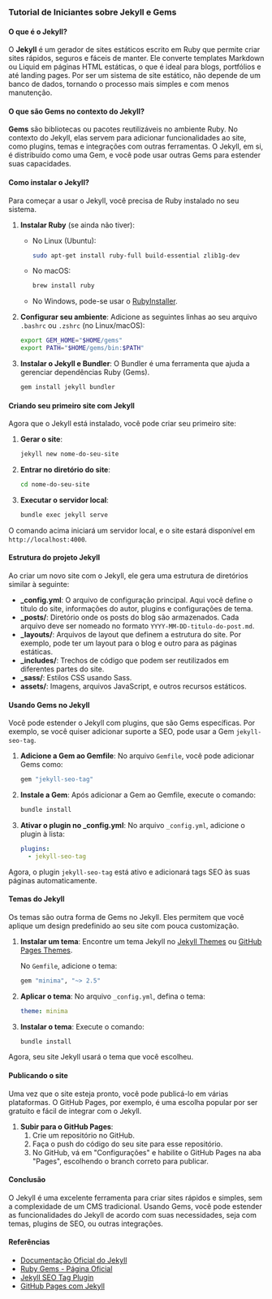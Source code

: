 ### Tutorial de Iniciantes sobre Jekyll e Gems

#### O que é o Jekyll?

O **Jekyll** é um gerador de sites estáticos escrito em Ruby que permite criar sites rápidos, seguros e fáceis de manter. Ele converte templates Markdown ou Liquid em páginas HTML estáticas, o que é ideal para blogs, portfólios e até landing pages. Por ser um sistema de site estático, não depende de um banco de dados, tornando o processo mais simples e com menos manutenção.

#### O que são Gems no contexto do Jekyll?

**Gems** são bibliotecas ou pacotes reutilizáveis no ambiente Ruby. No contexto do Jekyll, elas servem para adicionar funcionalidades ao site, como plugins, temas e integrações com outras ferramentas. O Jekyll, em si, é distribuído como uma Gem, e você pode usar outras Gems para estender suas capacidades.

#### Como instalar o Jekyll?

Para começar a usar o Jekyll, você precisa de Ruby instalado no seu sistema.

1. **Instalar Ruby** (se ainda não tiver):
   - No Linux (Ubuntu):
     ```bash
     sudo apt-get install ruby-full build-essential zlib1g-dev
     ```
   - No macOS:
     ```bash
     brew install ruby
     ```
   - No Windows, pode-se usar o [RubyInstaller](https://rubyinstaller.org/).

2. **Configurar seu ambiente**:
   Adicione as seguintes linhas ao seu arquivo `.bashrc` ou `.zshrc` (no Linux/macOS):
   ```bash
   export GEM_HOME="$HOME/gems"
   export PATH="$HOME/gems/bin:$PATH"
   ```

3. **Instalar o Jekyll e Bundler**:
   O Bundler é uma ferramenta que ajuda a gerenciar dependências Ruby (Gems).
   ```bash
   gem install jekyll bundler
   ```

#### Criando seu primeiro site com Jekyll

Agora que o Jekyll está instalado, você pode criar seu primeiro site:

1. **Gerar o site**:
   ```bash
   jekyll new nome-do-seu-site
   ```

2. **Entrar no diretório do site**:
   ```bash
   cd nome-do-seu-site
   ```

3. **Executar o servidor local**:
   ```bash
   bundle exec jekyll serve
   ```

O comando acima iniciará um servidor local, e o site estará disponível em `http://localhost:4000`.

#### Estrutura do projeto Jekyll

Ao criar um novo site com o Jekyll, ele gera uma estrutura de diretórios similar à seguinte:

- **_config.yml**: O arquivo de configuração principal. Aqui você define o título do site, informações do autor, plugins e configurações de tema.
- **_posts/**: Diretório onde os posts do blog são armazenados. Cada arquivo deve ser nomeado no formato `YYYY-MM-DD-titulo-do-post.md`.
- **_layouts/**: Arquivos de layout que definem a estrutura do site. Por exemplo, pode ter um layout para o blog e outro para as páginas estáticas.
- **_includes/**: Trechos de código que podem ser reutilizados em diferentes partes do site.
- **_sass/**: Estilos CSS usando Sass.
- **assets/**: Imagens, arquivos JavaScript, e outros recursos estáticos.

#### Usando Gems no Jekyll

Você pode estender o Jekyll com plugins, que são Gems específicas. Por exemplo, se você quiser adicionar suporte a SEO, pode usar a Gem `jekyll-seo-tag`.

1. **Adicione a Gem ao Gemfile**:
   No arquivo `Gemfile`, você pode adicionar Gems como:
   ```ruby
   gem "jekyll-seo-tag"
   ```

2. **Instale a Gem**:
   Após adicionar a Gem ao Gemfile, execute o comando:
   ```bash
   bundle install
   ```

3. **Ativar o plugin no _config.yml**:
   No arquivo `_config.yml`, adicione o plugin à lista:
   ```yaml
   plugins:
     - jekyll-seo-tag
   ```

Agora, o plugin `jekyll-seo-tag` está ativo e adicionará tags SEO às suas páginas automaticamente.

#### Temas do Jekyll

Os temas são outra forma de Gems no Jekyll. Eles permitem que você aplique um design predefinido ao seu site com pouca customização.

1. **Instalar um tema**:
   Encontre um tema Jekyll no [Jekyll Themes](https://jekyllthemes.io/) ou [GitHub Pages Themes](https://pages.github.com/themes/).
   
   No `Gemfile`, adicione o tema:
   ```ruby
   gem "minima", "~> 2.5"
   ```

2. **Aplicar o tema**:
   No arquivo `_config.yml`, defina o tema:
   ```yaml
   theme: minima
   ```

3. **Instalar o tema**:
   Execute o comando:
   ```bash
   bundle install
   ```

Agora, seu site Jekyll usará o tema que você escolheu.

#### Publicando o site

Uma vez que o site esteja pronto, você pode publicá-lo em várias plataformas. O GitHub Pages, por exemplo, é uma escolha popular por ser gratuito e fácil de integrar com o Jekyll.

1. **Subir para o GitHub Pages**:
   1. Crie um repositório no GitHub.
   2. Faça o push do código do seu site para esse repositório.
   3. No GitHub, vá em "Configurações" e habilite o GitHub Pages na aba "Pages", escolhendo o branch correto para publicar.

#### Conclusão

O Jekyll é uma excelente ferramenta para criar sites rápidos e simples, sem a complexidade de um CMS tradicional. Usando Gems, você pode estender as funcionalidades do Jekyll de acordo com suas necessidades, seja com temas, plugins de SEO, ou outras integrações.

#### Referências

- [Documentação Oficial do Jekyll](https://jekyllrb.com/)
- [Ruby Gems - Página Oficial](https://rubygems.org/)
- [Jekyll SEO Tag Plugin](https://github.com/jekyll/jekyll-seo-tag)
- [GitHub Pages com Jekyll](https://pages.github.com/)